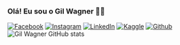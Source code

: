 ### Olá! Eu sou o Gil Wagner 👨‍💻

[![Facebook](https://img.shields.io/badge/Facebook-1877F2?style=for-the-badge&logo=facebook&logoColor=white)](https://www.facebook.com/GileWilmaOliveira)
[![Instagram](https://img.shields.io/badge/Instagram-E4405F?style=for-the-badge&logo=instagram&logoColor=white)](https://www.instagram.com/gil_wilma_oliveira/)
[![LinkedIn](https://img.shields.io/badge/LinkedIn-0077B5?style=for-the-badge&logo=linkedin&logoColor=white)](https://www.linkedin.com/in/gil-wagner-souza-oliveira-7b626824/)
[![Kaggle](https://img.shields.io/badge/Kaggle-20BEFF?style=for-the-badge&logo=Kaggle&logoColor=white)](https://www.kaggle.com/gillgner)
[![Github](https://img.shields.io/badge/GitHub-100000?style=for-the-badge&logo=github&logoColor=white)](https://github.com/gilwagnerds)
![Gil Wagner GitHub stats](https://github-readme-stats.vercel.app/api?username=gilwagnerds&show_icons=true&theme=onedark) 
